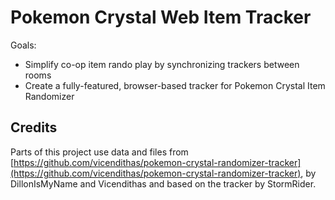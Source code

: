 # Pokemon Crystal Web Item Tracker

Goals:

- Simplify co-op item rando play by synchronizing trackers between rooms
- Create a fully-featured, browser-based tracker for Pokemon Crystal Item Randomizer

## Credits

Parts of this project use data and files from [https://github.com/vicendithas/pokemon-crystal-randomizer-tracker](https://github.com/vicendithas/pokemon-crystal-randomizer-tracker), by DillonIsMyName and Vicendithas and based on the tracker by StormRider.
